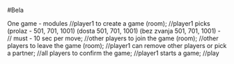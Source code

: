 #Bela

One game - modules
//player1 to create a game (room);
//player1 picks (prolaz - 501, 701, 1001) (dosta 501, 701, 1001) (bez zvanja 501, 701, 1001) - // must - 10 sec per move;
//other players to join the game (room);
//other players to leave the game (room);
//player1 can remove other players or pick a partner;
//all players to confirm the game;
//player1 starts a game;
//play
